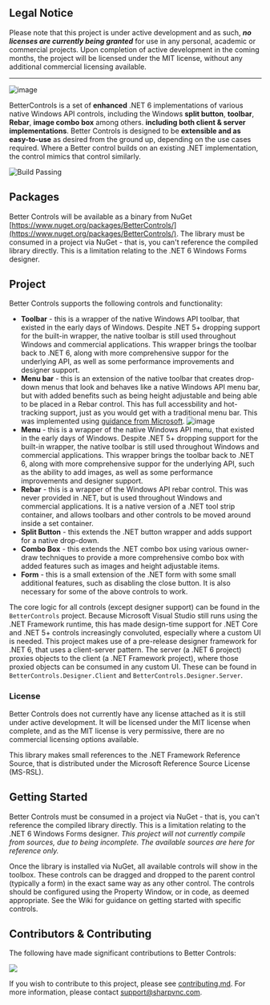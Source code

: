 ## Legal Notice

Please note that this project is under active development and as such, **_no licenses are currently being granted_** for use in any personal, academic or commercial projects. Upon completion of active development in the coming months, the project will be licensed under the MIT license, without any additional commercial licensing available.

---

![image](https://user-images.githubusercontent.com/9104853/169084855-c4de8e04-544d-4007-86dc-92d888238cf5.png)

BetterControls is a set of **enhanced** .NET 6 implementations of various native Windows API controls, including the Windows **split button**, **toolbar**, **Rebar**, **image combo box** among others. **including both client & server implementations**. Better Controls is designed to be **extensible and as easy-to-use** as desired from the ground up, depending on the use cases required. Where a Better control builds on an existing .NET implementation, the control mimics that control similarly.

![Build Passing](https://img.shields.io/badge/build-passing-brightgreen)

## Packages

Better Controls will be available as a binary from NuGet [https://www.nuget.org/packages/BetterControls/](https://www.nuget.org/packages/BetterControls/). The library must be consumed in a project via NuGet - that is, you can't reference the compiled library directly. This is a limitation relating to the .NET 6 Windows Forms designer.

## Project

Better Controls supports the following controls and functionality:

- **Toolbar** - this is a wrapper of the native Windows API toolbar, that existed in the early days of Windows. Despite .NET 5+ dropping support for the built-in wrapper, the native toolbar is still used throughout Windows and commercial applications. This wrapper brings the toolbar back to .NET 6, along with more comprehensive suppor for the underlying API, as well as some performance improvements and designer support.
- **Menu bar** - this is an extension of the native toolbar that creates drop-down menus that look and behaves like a native Windows API menu bar, but with added benefits such as being height adjustable and being able to be placed in a Rebar control. This has full accessbility and hot-tracking support, just as you would get with a traditional menu bar. This was implemented using [guidance from Microsoft](https://docs.microsoft.com/en-us/windows/win32/controls/cc-faq-iemenubar).
![image](https://user-images.githubusercontent.com/9104853/169084083-4aef1622-b763-409a-9dfe-92a422b09fac.png)
- **Menu** - this is a wrapper of the native Windows API menu, that existed in the early days of Windows. Despite .NET 5+ dropping support for the built-in wrapper, the native toolbar is still used throughout Windows and commercial applications. This wrapper brings the toolbar back to .NET 6, along with more comprehensive suppor for the underlying API, such as the ability to add images, as well as some performance improvements and designer support.
- **Rebar** - this is a wrapper of the Windows API rebar control. This was never provided in .NET, but is used throughout Windows and commercial applications. It is a native version of a .NET tool strip container, and allows toolbars and other controls to be moved around inside a set container.
- **Split Button** - this extends the .NET button wrapper and adds support for a native drop-down.
- **Combo Box** - this extends the .NET combo box using various owner-draw techniques to provide a more comprehensive combo box with added features such as images and height adjustable items.
- **Form** - this is a small extension of the .NET form with some small additional features, such as disabling the close button. It is also necessary for some of the above controls to work.

The core logic for all controls (except designer support) can be found in the `BetterControls` project. Because Microsoft Visual Studio still runs using the .NET Framework runtime, this has made design-time support for .NET Core and .NET 5+ controls increasingly convoluted, especially where a custom UI is needed. This project makes use of a pre-release designer framework for .NET 6, that uses a client-server pattern. The server (a .NET 6 project) proxies objects to the client (a .NET Framework project), where those proxied objects can be consumed in any custom UI. These can be found in `BetterControls.Designer.Client` and `BetterControls.Designer.Server`.

### License

Better Controls does not currently have any license attached as it is still under active development. It will be licensed under the MIT license when complete, and as the MIT license is very permissive, there are no commercial licensing options available.

This library makes small references to the .NET Framework Reference Source, that is distributed under the Microsoft Reference Source License (MS-RSL).

## Getting Started

Better Controls must be consumed in a project via NuGet - that is, you can't reference the compiled library directly. This is a limitation relating to the .NET 6 Windows Forms designer. *This project will not currently compile from sources, due to being incomplete. The available sources are here for reference only.*

Once the library is installed via NuGet, all available controls will show in the toolbox. These controls can be dragged and dropped to the parent control (typically a form) in the exact same way as any other control. The controls should be configured using the Property Window, or in code, as deemed appropriate. See the Wiki for guidance on getting started with specific controls.

## Contributors & Contributing

The following have made significant contributions to Better Controls:

<a href="https://github.com/jamiehighfield/jamiehighfield/graphs/contributors">
  <img src="https://contrib.rocks/image?repo=jamiehighfield/jamiehighfield" />
</a>


If you wish to contribute to this project, please see [contributing.md](contributing.md). For more information, please contact [support@sharpvnc.com](mailto:support@sharpvnc.com).
